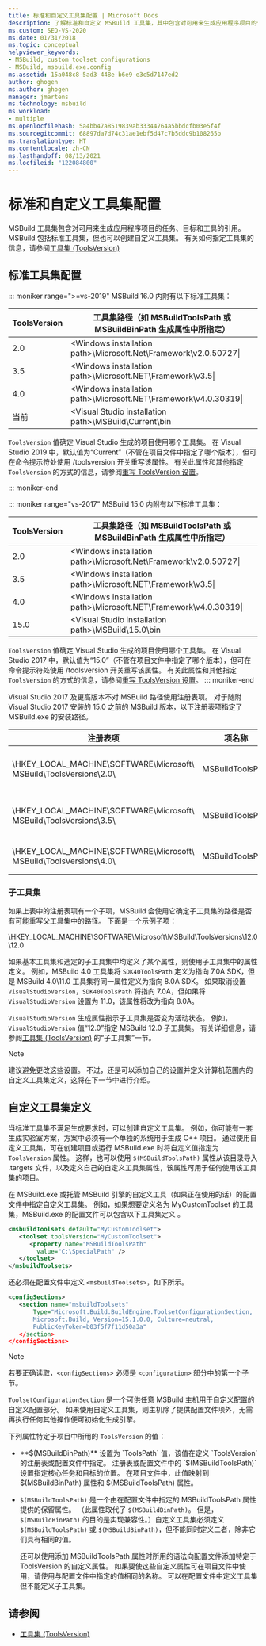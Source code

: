 ```yaml
---
title: 标准和自定义工具集配置 | Microsoft Docs
description: 了解标准和自定义 MSBuild 工具集，其中包含对可用来生成应用程序项目的任务、目标和工具的引用。
ms.custom: SEO-VS-2020
ms.date: 01/31/2018
ms.topic: conceptual
helpviewer_keywords:
- MSBuild, custom toolset configurations
- MSBuild, msbuild.exe.config
ms.assetid: 15a048c8-5ad3-448e-b6e9-e3c5d7147ed2
author: ghogen
ms.author: ghogen
manager: jmartens
ms.technology: msbuild
ms.workload:
- multiple
ms.openlocfilehash: 5a4bb47a8519839ab33344764a5bbdcfb03e5f4f
ms.sourcegitcommit: 68897da7d74c31ae1ebf5d47c7b5ddc9b108265b
ms.translationtype: HT
ms.contentlocale: zh-CN
ms.lasthandoff: 08/13/2021
ms.locfileid: "122084800"
---
```

# <a name="standard-and-custom-toolset-configurations"></a>标准和自定义工具集配置

MSBuild 工具集包含对可用来生成应用程序项目的任务、目标和工具的引用。 MSBuild 包括标准工具集，但也可以创建自定义工具集。 有关如何指定工具集的信息，请参阅[工具集 (ToolsVersion)](../msbuild/msbuild-toolset-toolsversion.md)

## <a name="standard-toolset-configurations"></a>标准工具集配置

::: moniker range=">=vs-2019"
 MSBuild 16.0 内附有以下标准工具集：

|ToolsVersion|工具集路径（如 MSBuildToolsPath 或 MSBuildBinPath 生成属性中所指定）|
|------------------| - |
|2.0|\<Windows installation path>\Microsoft.Net\Framework\v2.0.50727\\|
|3.5|\<Windows installation path>\Microsoft.NET\Framework\v3.5\\|
|4.0|\<Windows installation path>\Microsoft.NET\Framework\v4.0.30319\\|
|当前|\<Visual Studio installation path>\MSBuild\Current\bin|

 `ToolsVersion` 值确定 Visual Studio 生成的项目使用哪个工具集。 在 Visual Studio 2019 中，默认值为“Current”（不管在项目文件中指定了哪个版本），但可在命令提示符处使用 /toolsversion 开关重写该属性。 有关此属性和其他指定 `ToolsVersion` 的方式的信息，请参阅[重写 ToolsVersion 设置](../msbuild/overriding-toolsversion-settings.md)。

 ::: moniker-end

::: moniker range="vs-2017"
 MSBuild 15.0 内附有以下标准工具集：

|ToolsVersion|工具集路径（如 MSBuildToolsPath 或 MSBuildBinPath 生成属性中所指定）|
|------------------| - |
|2.0|\<Windows installation path>\Microsoft.Net\Framework\v2.0.50727\\|
|3.5|\<Windows installation path>\Microsoft.NET\Framework\v3.5\\|
|4.0|\<Windows installation path>\Microsoft.NET\Framework\v4.0.30319\\|
|15.0|\<Visual Studio installation path>\MSBuild\15.0\bin|

 `ToolsVersion` 值确定 Visual Studio 生成的项目使用哪个工具集。 在 Visual Studio 2017 中，默认值为“15.0”（不管在项目文件中指定了哪个版本），但可在命令提示符处使用 /toolsversion 开关重写该属性。 有关此属性和其他指定 `ToolsVersion` 的方式的信息，请参阅[重写 ToolsVersion 设置](../msbuild/overriding-toolsversion-settings.md)。
 ::: moniker-end

Visual Studio 2017 及更高版本不对 MSBuild 路径使用注册表项。 对于随附 Visual Studio 2017 安装的 15.0 之前的 MSBuild 版本，以下注册表项指定了 MSBuild.exe 的安装路径。

|注册表项|项名称|字符串键值|
|------------------|--------------|----------------------|
|\HKEY_LOCAL_MACHINE\SOFTWARE\Microsoft\ MSBuild\ToolsVersions\2.0\\ |MSBuildToolsPath|.NET Framework 2.0 安装路径|
|\HKEY_LOCAL_MACHINE\SOFTWARE\Microsoft\ MSBuild\ToolsVersions\3.5\\ |MSBuildToolsPath|.NET Framework 3.5 安装路径|
|\HKEY_LOCAL_MACHINE\SOFTWARE\Microsoft\ MSBuild\ToolsVersions\4.0\\ |MSBuildToolsPath|.NET Framework 4 安装路径|

### <a name="sub-toolsets"></a>子工具集

 如果上表中的注册表项有一个子项，MSBuild 会使用它确定子工具集的路径是否有可能重写父工具集中的路径。 下面是一个示例子项：

 \HKEY_LOCAL_MACHINE\SOFTWARE\Microsoft\MSBuild\ToolsVersions\12.0\12.0

 如果基本工具集和选定的子工具集中均定义了某个属性，则使用子工具集中的属性定义。 例如，MSBuild 4.0 工具集将 `SDK40ToolsPath` 定义为指向 7.0A SDK，但是 MSBuild 4.0\11.0 工具集将同一属性定义为指向 8.0A SDK。 如果取消设置 `VisualStudioVersion`，`SDK40ToolsPath` 将指向 7.0A，但如果将 `VisualStudioVersion` 设置为 11.0，该属性将改为指向 8.0A。

 `VisualStudioVersion` 生成属性指示子工具集是否变为活动状态。 例如，`VisualStudioVersion` 值“12.0”指定 MSBuild 12.0 子工具集。 有关详细信息，请参阅[工具集 (ToolsVersion)](../msbuild/msbuild-toolset-toolsversion.md) 的“子工具集”一节。

> [!NOTE]
> 建议避免更改这些设置。 不过，还是可以添加自己的设置并定义计算机范围内的自定义工具集定义，这将在下一节中进行介绍。

## <a name="custom-toolset-definitions"></a>自定义工具集定义

 当标准工具集不满足生成要求时，可以创建自定义工具集。 例如，你可能有一套生成实验室方案，方案中必须有一个单独的系统用于生成 C++ 项目。 通过使用自定义工具集，可在创建项目或运行 MSBuild.exe 时将自定义值指定为 `ToolsVersion` 属性。 这样，也可以使用 `$(MSBuildToolsPath)` 属性从该目录导入 .targets 文件，以及定义自己的自定义工具集属性，该属性可用于任何使用该工具集的项目。

 在 MSBuild.exe 或托管 MSBuild 引擎的自定义工具（如果正在使用的话）的配置文件中指定自定义工具集。 例如，如果想要定义名为 MyCustomToolset 的工具集，MSBuild.exe 的配置文件可以包含以下工具集定义 。

```xml
<msbuildToolsets default="MyCustomToolset">
   <toolset toolsVersion="MyCustomToolset">
      <property name="MSBuildToolsPath"
        value="C:\SpecialPath" />
   </toolset>
</msbuildToolsets>
```

 还必须在配置文件中定义 `<msbuildToolsets>`，如下所示。

```xml
<configSections>
   <section name="msbuildToolsets"
       Type="Microsoft.Build.BuildEngine.ToolsetConfigurationSection,
       Microsoft.Build, Version=15.1.0.0, Culture=neutral,
       PublicKeyToken=b03f5f7f11d50a3a"
   </section>
</configSections>
```

> [!NOTE]
> 若要正确读取，`<configSections>` 必须是 `<configuration>` 部分中的第一个子节。

 `ToolsetConfigurationSection` 是一个可供任意 MSBuild 主机用于自定义配置的自定义配置部分。 如果使用自定义工具集，则主机除了提供配置文件项外，无需再执行任何其他操作便可初始化生成引擎。

 下列属性特定于项目中所用的 `ToolsVersion` 的值：

- **$(MSBuildBinPath)** 设置为 `ToolsPath` 值，该值在定义 `ToolsVersion` 的注册表或配置文件中指定。 注册表或配置文件中的 `$(MSBuildToolsPath)` 设置指定核心任务和目标的位置。 在项目文件中，此值映射到 $(MSBuildBinPath) 属性和 $(MSBuildToolsPath) 属性。

- `$(MSBuildToolsPath)` 是一个由在配置文件中指定的 MSBuildToolsPath 属性提供的保留属性。 （此属性取代了 `$(MSBuildBinPath)`。 但是，`$(MSBuildBinPath)` 的目的是实现兼容性。）自定义工具集必须定义 `$(MSBuildToolsPath)` 或 `$(MSBuildBinPath)`，但不能同时定义二者，除非它们具有相同的值。

  还可以使用添加 MSBuildToolsPath 属性时所用的语法向配置文件添加特定于 ToolsVersion 的自定义属性。 如果要使这些自定义属性可在项目文件中使用，请使用与配置文件中指定的值相同的名称。 可以在配置文件中定义工具集但不能定义子工具集。

## <a name="see-also"></a>请参阅

- [工具集 (ToolsVersion)](../msbuild/msbuild-toolset-toolsversion.md)
